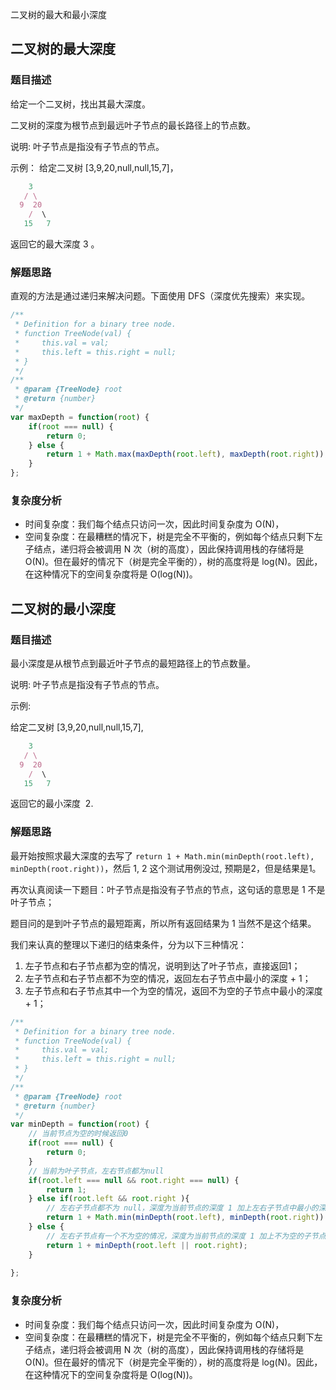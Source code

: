 二叉树的最大和最小深度

## 二叉树的最大深度

### 题目描述
给定一个二叉树，找出其最大深度。

二叉树的深度为根节点到最远叶子节点的最长路径上的节点数。

说明: 叶子节点是指没有子节点的节点。

示例：
给定二叉树 [3,9,20,null,null,15,7]，
```js
    3
   / \
  9  20
    /  \
   15   7

```
返回它的最大深度 3 。


### 解题思路
直观的方法是通过递归来解决问题。下面使用 DFS（深度优先搜索）来实现。

```js
/**
 * Definition for a binary tree node.
 * function TreeNode(val) {
 *     this.val = val;
 *     this.left = this.right = null;
 * }
 */
/**
 * @param {TreeNode} root
 * @return {number}
 */
var maxDepth = function(root) {
    if(root === null) {
        return 0;
    } else {
        return 1 + Math.max(maxDepth(root.left), maxDepth(root.right));
    }
};
```
### 复杂度分析


- 时间复杂度：我们每个结点只访问一次，因此时间复杂度为 O(N)，
- 空间复杂度：在最糟糕的情况下，树是完全不平衡的，例如每个结点只剩下左子结点，递归将会被调用 N 次（树的高度），因此保持调用栈的存储将是 O(N)。但在最好的情况下（树是完全平衡的），树的高度将是 log(N)。因此，在这种情况下的空间复杂度将是 O(log(N))。

## 二叉树的最小深度

### 题目描述

最小深度是从根节点到最近叶子节点的最短路径上的节点数量。

说明: 叶子节点是指没有子节点的节点。

示例:

给定二叉树 [3,9,20,null,null,15,7],
```js
    3
   / \
  9  20
    /  \
   15   7
```
返回它的最小深度  2.

### 解题思路
最开始按照求最大深度的去写了 `return 1 + Math.min(minDepth(root.left), minDepth(root.right))`，然后 1, 2 这个测试用例没过, 预期是2，但是结果是1。

再次认真阅读一下题目：叶子节点是指没有子节点的节点，这句话的意思是 1 不是叶子节点；

题目问的是到叶子节点的最短距离，所以所有返回结果为 1 当然不是这个结果。

我们来认真的整理以下递归的结束条件，分为以下三种情况：
1. 左子节点和右子节点都为空的情况，说明到达了叶子节点，直接返回1；
2. 左子节点和右子节点都不为空的情况，返回左右子节点中最小的深度 + 1；
3. 左子节点和右子节点其中一个为空的情况，返回不为空的子节点中最小的深度 + 1；

```js
/**
 * Definition for a binary tree node.
 * function TreeNode(val) {
 *     this.val = val;
 *     this.left = this.right = null;
 * }
 */
/**
 * @param {TreeNode} root
 * @return {number}
 */
var minDepth = function(root) {
    // 当前节点为空的时候返回0
    if(root === null) {
        return 0;
    }
    // 当前为叶子节点，左右节点都为null
    if(root.left === null && root.right === null) {
        return 1;
    } else if(root.left && root.right ){
        // 左右子节点都不为 null，深度为当前节点的深度 1 加上左右子节点中最小的深度
        return 1 + Math.min(minDepth(root.left), minDepth(root.right))
    } else {
        // 左右子节点有一个不为空的情况，深度为当前节点的深度 1 加上不为空的子节点中最小的深度
        return 1 + minDepth(root.left || root.right);
    }
    
};
```
### 复杂度分析

- 时间复杂度：我们每个结点只访问一次，因此时间复杂度为 O(N)，
- 空间复杂度：在最糟糕的情况下，树是完全不平衡的，例如每个结点只剩下左子结点，递归将会被调用 N 次（树的高度），因此保持调用栈的存储将是 O(N)。但在最好的情况下（树是完全平衡的），树的高度将是 log(N)。因此，在这种情况下的空间复杂度将是 O(log(N))。